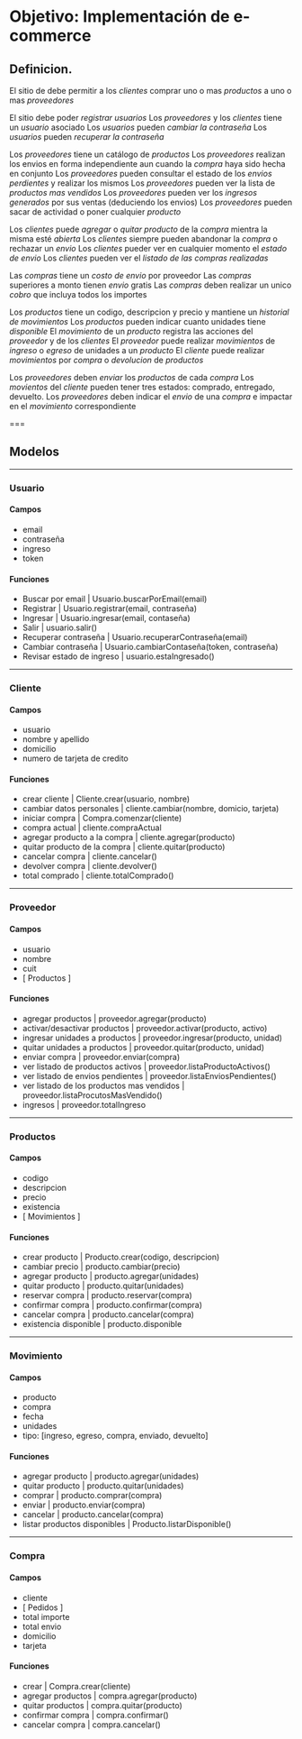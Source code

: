 # Objetivo: Implementación de e-commerce

## Definicion.
El sitio de debe permitir  a los *clientes* comprar uno o mas *productos* a uno o mas *proveedores*

El sitio debe poder _registrar_ *usuarios*
Los *proveedores* y los *clientes* tiene un *usuario* asociado
Los *usuarios* pueden _cambiar la contraseña_
Los *usuarios* pueden _recuperar la contraseña_

Los *proveedores* tiene un catálogo de *productos*
Los *proveedores* realizan los envios en forma independiente aun cuando la _compra_ haya sido hecha en conjunto
Los *proveedores* pueden consultar el estado de los *envios perdientes* y realizar los mismos
Los *proveedores* pueden ver la lista de *productos mas vendidos*
Los *proveedores* pueden ver los _ingresos generados_ por sus ventas (deduciendo los envios)
Los *proveedores* pueden sacar de actividad o poner cualquier *producto*

Los *clientes* puede _agregar_ o _quitar_ *producto* de la *compra* mientra la misma esté _abierta_ 
Los *clientes* siempre pueden abandonar la *compra* o rechazar un *envio*
Los *clientes* pueder ver en cualquier momento el _estado de envio_
Los *clientes* pueden ver el _listado de las compras realizadas_

Las *compras* tiene un _costo de envio_ por proveedor
Las *compras* superiores a monto tienen *envio* gratis
Las *compras* deben realizar un unico _cobro_ que incluya todos los importes

Los *productos* tiene un codigo, descripcion y precio y mantiene un _historial de movimientos_
Los *productos* pueden indicar cuanto unidades tiene _disponible_
El *movimiento* de un *producto* registra las acciones del *proveedor* y de los *clientes*
El *proveedor* puede realizar *movimientos* de _ingreso_ o _egreso_ de unidades a un *producto*
El *cliente* puede realizar *movimientos* por _compra_ o _devolucion_ de *productos*

Los *proveedores* deben _enviar_ los *productos* de cada *compra*
Los *movientos* del *cliente* pueden tener tres estados: comprado, entregado, devuelto.
Los *proveedores* deben indicar el _envio_ de una *compra* e impactar en el *movimiento* correspondiente


===


## Modelos

---
### Usuario

#### Campos
- email
- contraseña
- ingreso
- token

#### Funciones
- Buscar por email                           | Usuario.buscarPorEmail(email)
- Registrar                                  | Usuario.registrar(email, contraseña)
- Ingresar                                   | Usuario.ingresar(email, contaseña)
- Salir                                      | usuario.salir()
- Recuperar contraseña                       | Usuario.recuperarContraseña(email)
- Cambiar contraseña                         | Usuario.cambiarContaseña(token, contraseña)              
- Revisar estado de ingreso                  | usuario.estaIngresado()    

---
### Cliente

#### Campos
- usuario
- nombre y apellido
- domicilio
- numero de tarjeta de credito

#### Funciones
- crear cliente                                 | Cliente.crear(usuario, nombre)
- cambiar datos personales                      | cliente.cambiar(nombre, domicio, tarjeta)
- iniciar compra                                | Compra.comenzar(cliente)
- compra actual                                 | cliente.compraActual
- agregar producto a la compra                  | cliente.agregar(producto)
- quitar producto de la compra                  | cliente.quitar(producto)
- cancelar compra                               | cliente.cancelar()
- devolver compra                               | cliente.devolver()
- total comprado                                | cliente.totalComprado()
---
### Proveedor

#### Campos
- usuario
- nombre
- cuit
- [ Productos ]

#### Funciones
- agregar productos                             | proveedor.agregar(producto)
- activar/desactivar productos                  | proveedor.activar(producto, activo)
- ingresar unidades a productos                 | proveedor.ingresar(producto, unidad)
- quitar unidades a productos                   | proveedor.quitar(producto, unidad)
- enviar compra                                 | proveedor.enviar(compra)
- ver listado de productos activos              | proveedor.listaProductoActivos()
- ver listado de envios pendientes              | proveedor.listaEnviosPendientes()
- ver listado de los productos mas vendidos     | proveedor.listaProcutosMasVendido()
- ingresos                                      | proveedor.totalIngreso


---
### Productos

#### Campos 
- codigo
- descripcion
- precio
- existencia
- [ Movimientos ]

#### Funciones
- crear producto                                | Producto.crear(codigo, descripcion)
- cambiar precio                                | producto.cambiar(precio)
- agregar producto                              | producto.agregar(unidades)
- quitar producto                               | producto.quitar(unidades)
- reservar compra                               | producto.reservar(compra)
- confirmar compra                              | producto.confirmar(compra)
- cancelar compra                               | producto.cancelar(compra)
- existencia disponible                         | producto.disponible

---
### Movimiento 

#### Campos
- producto
- compra
- fecha
- unidades
- tipo: [ingreso, egreso, compra, enviado, devuelto]

#### Funciones
- agregar producto                              | producto.agregar(unidades)
- quitar producto                               | producto.quitar(unidades)
- comprar                                       | producto.comprar(compra)
- enviar                                        | producto.enviar(compra)
- cancelar                                      | producto.cancelar(compra)
- listar productos disponibles                  | Producto.listarDisponible()

---
### Compra

#### Campos
- cliente
- [ Pedidos ]
- total importe
- total envio
- domicilio
- tarjeta

#### Funciones
- crear                                         | Compra.crear(cliente)
- agregar productos                             | compra.agregar(producto)
- quitar productos                              | compra.quitar(producto)
- confirmar compra                              | compra.confirmar()
- cancelar compra                               | compra.cancelar()

